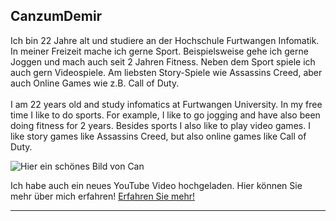 ## **CanzumDemir**
Ich bin 22 Jahre alt und studiere an der Hochschule Furtwangen Infomatik.
In meiner Freizeit mache ich gerne Sport. Beispielsweise gehe ich gerne Joggen und mach auch seit 2 Jahren Fitness.
Neben dem Sport spiele ich auch gern Videospiele. Am liebsten Story-Spiele wie Assassins Creed, aber auch Online Games wie z.B. Call of Duty.
<br>
<br>
I am 22 years old and study infomatics at Furtwangen University. In my free time I like to do sports. For example, I like to go jogging and have also been doing fitness for 2 years. Besides sports I also like to play video games. I like story games like Assassins Creed, but also online games like Call of Duty.

![Hier ein schönes Bild von Can](https://playplex.mtvnimages.com/uri/mgid:arc:content:nick.intl:e791e137-69ac-4ff2-b3a6-20eb266b6c6f?stage=live&ep=nick.de)

Ich habe auch ein neues YouTube Video hochgeladen.
Hier können Sie mehr über mich erfahren!
[Erfahren Sie mehr!](https://www.youtube.com/watch?v=7Q4cKsywWDc&t=26s)

---

